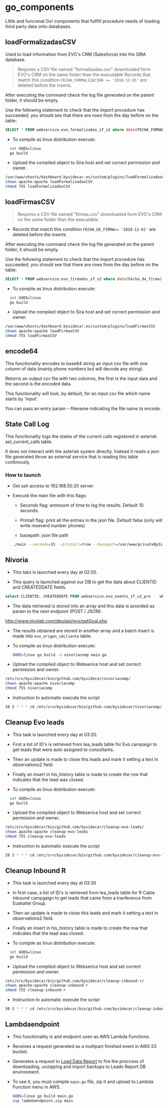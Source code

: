 # go_components

Little and funcional Go! components that fullfill procedure needs of loading third party data onto databases.

## loadFormalizadasCSV

Used to load information from EVO's CRM (Salesforce) into the SIRA database.

> Requires a CSV file named "formalizadas.csv" downloaded form EVO's CRM on the same folder than the executable
> Records that match this condition `FECHA_FORMALIZACION >= '2018-12-01'` are deleted before the inserts.

After executing the command check the log file generated on the parent folder, it should be empty.

Use the following statement to check that the import procedure has succeeded, you should see that there are rows from the day before on the table:

```sql
SELECT * FROM webservice.evo_formalizadas_sf_v2 where date(FECHA_FORMALIZACION) >= '2019-01-01' order by FECHA_FORMALIZACION desc limit 10;
```

* To compile as linux distribution execute:

```bash
  set GOOS=linux
  go build
```

* Upload the compiled object to Sira host and set correct permission and owner.

```bash
/var/www/vhosts/dashboard.bysidecar.es/custom/plugins/loadFormalizadasCSV
chown apache:apache loadFormalizadasCSV
chmod 755 loadFormalizadasCSV
```

## loadFirmasCSV

> Requires a CSV file named "firmas.csv" downloaded form EVO's CRM on the same folder than the executable

* Records that match this condition `FECHA_DE_FIRMA>= '2018-12-01'` are deleted before the inserts.

After executing the command check the log file generated on the parent folder, it should be empty.

Use the following statement to check that the import procedure has succeeded, you should see that there are rows from the day before on the table:

```sql
SELECT * FROM webservice.evo_firmados_sf_v2 where date(Fecha_de_firma) >= '2018-12-01' order by Fecha_de_firma desc limit 10;
```

* To compile as linux distribution execute:

```bash
  set GOOS=linux
  go build
```

* Upload the compiled object to Sira host and set correct permission and owner.

```bash
/var/www/vhosts/dashboard.bysidecar.es/custom/plugins/loadFirmasCSV
chown apache:apache loadFirmasCSV
chmod 755 loadFirmasCSV
```


## encode64

This functionality encodes to base64 string an input csv file with one column of data (mainly phone numbers but will decode any string).

Returns an output csv file with two columns, the first is the input data and the second is the encoded data.

This functionality will look, by default, for an input csv file which name starts by 'input'.

You can pass an entry param --filename indicating the file name to encode.

## State Call Log

This functionality logs the states of the current calls registered in asterisk ast_current_calls table.

It does not interact with the asterisk system directly. Instead it reads a json file generated throw an external service that is reading this table continously.

### How to launch

* Get ssh access to 192.168.50.20 server

* Execute the main file with this flags:

  * Seconds flag: ammount of time to log the results. Default 10 seconds.

  * Printall flag: print all the entries in the json file. Default false (only will write reseverd number phones)

  * basepath: json file path
  
  ```bash
  ./main --seconds=15 --printall=true --basepath=/var/www/privateBySidecar/realTimeData
  ```

## Nivoria

* This taks is launched every day at 02:20.

* This query is launched against our DB to get the data about CLIENTID and CREATEDDATE fields.

```sql
select CLIENTID, CREATEDDATE FROM webservice.evo_events_sf_v2_pro    where date(CREATEDDATE) = [yesterday]
```

* The data retrieved is stored into an array and this data is provided as param to the next endpoint (POST / JSON):

<http://www.nivolab.com/dev/api/evo/getGoal.php>

* The results obtained are stored in another array and a batch insert is made into `evo_origen_idcliente` table.

* To compile as linux distribution execute:

  ```bash
  GOOS=linux go build -o nivoriacomp main.go
  ```

* Upload the compiled object to Webserice host and set correct permission and owner.

```bash
/etc/srv/bysidecar/bin/github.com/bysidecar/nivoriacomp/
chown apache:apache nivoriacomp
chmod 755 nivoriacomp
```

* Instruction to automatic execute the script

```bash
20 2 * * * cd /etc/srv/bysidecar/bin/github.com/bysidecar/nivoriacomp/ && ./nivoriacomp -fileconfig=/var/www/privateBySidecar/ > /var/log/nivoriacomp.log 2>&1
```

## Cleanup Evo leads

* This task is launched every day at 03:20.

* First a list of ID's is retrieved from lea_leads table for Evo campaign to get leads that were auto assigned to consultants.

* Then an update is made to close this leads and mark it setting a text in observations2 field.

* Finally an insert in his_history table is made to create the row that indicates that the lead was closed.

* To compile as linux distribution execute:

```bash
  set GOOS=linux
  go build
```

* Upload the compiled object to Webserice host and set correct permission and owner.

```bash
/etc/srv/bysidecar/bin/github.com/bysidecar/cleanup-evo-leads/
chown apache:apache cleanup-evo-leads
chmod 755 cleanup-evo-leads
```

* Instruction to automatic execute the script

```bash
20 3 * * * cd /etc/srv/bysidecar/bin/github.com/bysidecar/cleanup-evo-leads/ && ./cleanup-evo-leads -fileconfig=/******/privateBySidecar/ > /var/log/cleanup-evo-leads.log 2>&1
```

## Cleanup Inbound R

* This task is launched every day at 03:30

* In first case, a list of ID's is retrieved from lea_leads table for R Cable Inbound campgaign to get leads that came from a tranference from Euskaltel Group.

* Then an update is made to close this leads and mark it setting a text in observations2 field.

* Finally an insert in his_history table is made to create the row that indicates that the lead was closed.

* To compile as linux distribution execute:

```bash
  set GOOS=linux
  go build
```

* Upload the compiled object to Webserice host and set correct permission and owner.

```bash
/etc/srv/bysidecar/bin/github.com/bysidecar/cleanup-inbound-r/
chown apache:apache cleanup-inbound-r
chmod 755 cleanup-inbound-r
```

* Instruction to automatic execute the script

```bash
30 3 * * * cd /etc/srv/bysidecar/bin/github.com/bysidecar/cleanup-inbound-r/ && ./cleanup-inbound-r -fileconfig=/******/privateBySidecar/ > /var/log/cleanup-inbound-r.log 2>&1
```


## Lambdaendpoint

* This functionality is and endpoint usen as AWS Lambda Functions. 

* Receives a request generated as a multipart finished event in AWS S3 bucket.

* Generates a request to [Load Data Report](https://loaddatareport.bysidecar.me/import/) to fire the proccess of downloading, unzipping and import backups to Leads Report DB environment.

* To use it, you must compile `main.go` file, zip it and upload to Lambda Function menu in AWS.

  ```bash
  GOOS=linux go build main.go
  zip lambdaendpoint.zip main
  ```
